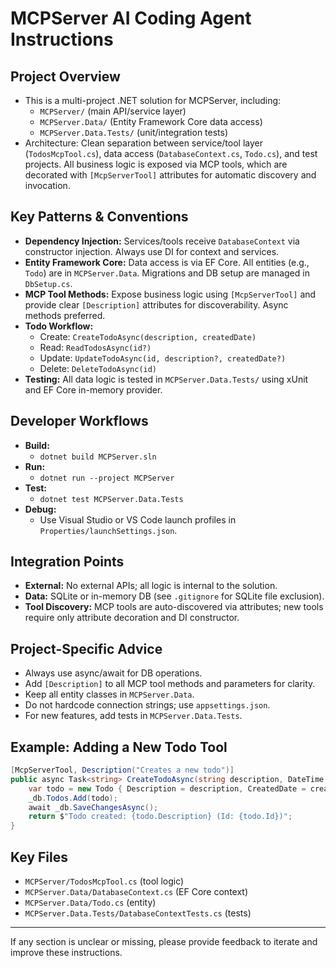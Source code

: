 # MCPServer AI Coding Agent Instructions

## Project Overview
- This is a multi-project .NET solution for MCPServer, including:
  - `MCPServer/` (main API/service layer)
  - `MCPServer.Data/` (Entity Framework Core data access)
  - `MCPServer.Data.Tests/` (unit/integration tests)
- Architecture: Clean separation between service/tool layer (`TodosMcpTool.cs`), data access (`DatabaseContext.cs`, `Todo.cs`), and test projects. All business logic is exposed via MCP tools, which are decorated with `[McpServerTool]` attributes for automatic discovery and invocation.

## Key Patterns & Conventions
- **Dependency Injection:** Services/tools receive `DatabaseContext` via constructor injection. Always use DI for context and services.
- **Entity Framework Core:** Data access is via EF Core. All entities (e.g., `Todo`) are in `MCPServer.Data`. Migrations and DB setup are managed in `DbSetup.cs`.
- **MCP Tool Methods:** Expose business logic using `[McpServerTool]` and provide clear `[Description]` attributes for discoverability. Async methods preferred.
- **Todo Workflow:**
  - Create: `CreateTodoAsync(description, createdDate)`
  - Read: `ReadTodosAsync(id?)`
  - Update: `UpdateTodoAsync(id, description?, createdDate?)`
  - Delete: `DeleteTodoAsync(id)`
- **Testing:** All data logic is tested in `MCPServer.Data.Tests/` using xUnit and EF Core in-memory provider.

## Developer Workflows
- **Build:**
  - `dotnet build MCPServer.sln`
- **Run:**
  - `dotnet run --project MCPServer`
- **Test:**
  - `dotnet test MCPServer.Data.Tests`
- **Debug:**
  - Use Visual Studio or VS Code launch profiles in `Properties/launchSettings.json`.

## Integration Points
- **External:** No external APIs; all logic is internal to the solution.
- **Data:** SQLite or in-memory DB (see `.gitignore` for SQLite file exclusion).
- **Tool Discovery:** MCP tools are auto-discovered via attributes; new tools require only attribute decoration and DI constructor.

## Project-Specific Advice
- Always use async/await for DB operations.
- Add `[Description]` to all MCP tool methods and parameters for clarity.
- Keep all entity classes in `MCPServer.Data`.
- Do not hardcode connection strings; use `appsettings.json`.
- For new features, add tests in `MCPServer.Data.Tests`.

## Example: Adding a New Todo Tool
```csharp
[McpServerTool, Description("Creates a new todo")]
public async Task<string> CreateTodoAsync(string description, DateTime createdDate) {
    var todo = new Todo { Description = description, CreatedDate = createdDate };
    _db.Todos.Add(todo);
    await _db.SaveChangesAsync();
    return $"Todo created: {todo.Description} (Id: {todo.Id})";
}
```

## Key Files
- `MCPServer/TodosMcpTool.cs` (tool logic)
- `MCPServer.Data/DatabaseContext.cs` (EF Core context)
- `MCPServer.Data/Todo.cs` (entity)
- `MCPServer.Data.Tests/DatabaseContextTests.cs` (tests)

---

If any section is unclear or missing, please provide feedback to iterate and improve these instructions.
